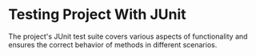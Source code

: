 # Testing Project With JUnit
 The project's JUnit test suite covers various aspects of functionality and ensures the correct behavior of methods in different scenarios.
